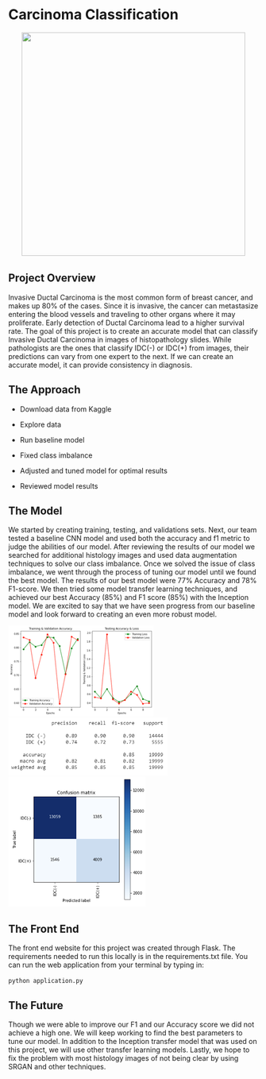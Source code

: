# Carcinoma Classification

<p align="center">
<img src= "https://j.gifs.com/mOxyEA.gif" width="450" height="450"/>
</p>

## Project Overview
Invasive Ductal Carcinoma is the most common form of breast cancer, and makes up 80% of the cases. Since it is invasive, the cancer can metastasize entering the blood vessels and traveling to other organs where it may proliferate. Early detection of Ductal Carcinoma lead to a higher survival rate. The goal of this project is to create an accurate model that can classify Invasive Ductal Carcinoma in images of histopathology slides. While pathologists are the ones that classify IDC(-) or IDC(+) from images, their predictions can vary from one expert to the next. If we can create an accurate model, it can provide consistency in diagnosis.

## The Approach
- Download data from Kaggle

- Explore data

- Run baseline model

- Fixed class imbalance

- Adjusted and tuned model for optimal results

- Reviewed model results

## The Model
We started by creating training, testing, and validations sets. Next, our team tested a baseline CNN model and used both the accuracy and f1 metric to judge the abilities of our model. After reviewing the results of our model we searched for additional histology images and used data augmentation techniques to solve our class imbalance. Once we solved the issue of class imbalance, we went through the process of tuning our model until we found the best model. The results of our best model were 77% Accuracy and 78% F1-score. We then tried some model transfer learning techniques, and achieved our best Accuracy (85%) and F1 score (85%) with the Inception model. We are excited to say that we have seen progress from our baseline model and look forward to creating an even more robust model.

<p align="left">
<img src= "uploads/Picture1.png"/>
<img src= "uploads/Picture2.png"/>
<img src= "uploads/Picture3.png"/>
</p>


## The Front End
The front end website for this project was created through Flask. The requirements needed to run this locally is in the requirements.txt file. You can run the web application from your terminal by typing in:

`python application.py`
 
## The Future 
Though we were able to improve our F1 and our Accuracy score we did not achieve a high one. We will keep working to find the best parameters to tune our model. In addition to the Inception transfer model that was used on this project, we will use other transfer learning models. Lastly, we hope to fix the problem with most histology images of not being clear by using SRGAN and other techniques.
